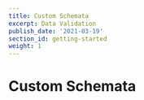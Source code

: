 ```yaml
---
title: Custom Schemata
excerpt: Data Validation
publish_date: '2021-03-19'
section_id: getting-started
weight: 1
---
```


# Custom Schemata

